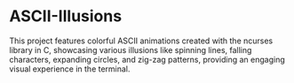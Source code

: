 # ASCII-Illusions
This project features colorful ASCII animations created with the ncurses library in C, showcasing various illusions like spinning lines, falling characters, expanding circles, and zig-zag patterns, providing an engaging visual experience in the terminal.

